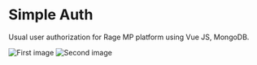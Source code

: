 # Simple Auth

Usual user authorization for Rage MP platform using Vue JS, MongoDB. 

![First image](https://i.imgur.com/8XnNQvl.png)
![Second image](https://i.imgur.com/tF0WpfG.png)
